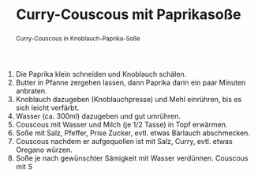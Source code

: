 ﻿---
layout: recipe

title: Curry-Couscous mit Paprikasoße
image: CouscousPaprika.jpg
duration: 25min
abstract: Curry-Couscous in Knoblauch-Paprika-Soße
ingredients:
  - 1/2 Tasse Couscous
  - 1/2 Tasse Wasser
  - 1/2 Tasse Milch
  - 1 Knoblauchzehe
  - 1 (rote) Paprika
  - 100g Butter
  - 80g Mehl
  - 300ml Wasser
  - 1 Prise Zucker
  - Salz, Pfeffer, Curry
price: "1,80€"
---

1. Die Paprika klein schneiden und Knoblauch schälen.
2. Butter in Pfanne zergehen lassen, dann Paprika darin ein paar Minuten anbraten.
3. Knoblauch dazugeben (Knoblauchpresse) und Mehl einrühren, bis es sich leicht verfärbt.
4. Wasser (ca. 300ml) dazugeben und gut umrühren.
5. Couscous mit Wasser und Milch (je 1/2 Tasse) in Topf erwärmen.
6. Soße mit Salz, Pfeffer, Prise Zucker, evtl. etwas Bärlauch abschmecken.
7. Couscous nachdem er aufgequollen ist mit Salz, Curry, evtl. etwas Oregano würzen.
8. Soße je nach gewünschter Sämigkeit mit Wasser verdünnen.
Couscous mit S